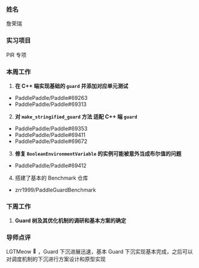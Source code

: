 ### 姓名

詹荣瑞

### 实习项目

PIR 专项

### 本周工作

1. **在 C++ 端实现基础的 `guard` 并添加对应单元测试**
  - PaddlePaddle/Paddle#69263
  - PaddlePaddle/Paddle#69313
2. **对 `make_stringified_guard` 方法 适配 C++ 端 `guard`**
  - PaddlePaddle/Paddle#69353
  - PaddlePaddle/Paddle#69411
  - PaddlePaddle/Paddle#69672
3. **修复 `BooleanEnvironmentVariable` 的实例可能被意外当成布尔值的问题**
  - PaddlePaddle/Paddle#69412
4. 搭建了基本的 Benchmark 仓库
  - zrr1999/PaddleGuardBenchmark

### 下周工作

1. **Guard 树及其优化机制的调研和基本方案的确定**

### 导师点评

LGTMeow <img src="https://www.gstatic.com/android/keyboard/emojikitchen/20240206/u1fa82/u1fa82_u1f43e.png" width="14" alt="🐾"/>，Guard 下沉进展迅速，基本 Guard 下沉实现基本完成，之后可以对调度机制的下沉进行方案设计和原型实现
